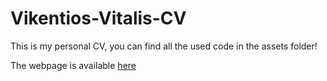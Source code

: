# Vikentios-Vitalis-CV
This is my personal CV, you can find all the used code in the assets folder!

The webpage is available [here](https://bit.ly/3GQ9fLU)
<!--[here](https://vikentiosvitalis.github.io/Vikentios-Vitalis-CV.github.io/) -->

